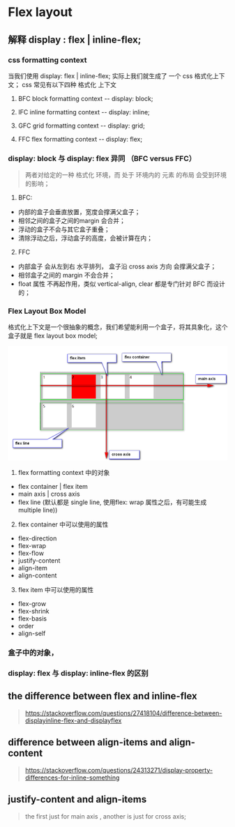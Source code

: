 
# Flex layout


## 解释 display :  flex | inline-flex;

### css formatting context

当我们使用 display: flex | inline-flex;  实际上我们就生成了 一个 css 格式化上下文； css 常见有以下四种 格式化 上下文

1. BFC block formatting context  -- display: block;

2. IFC inline formatting context -- display: inline;

3. GFC grid formatting context -- display: grid;

4. FFC flex formatting context  -- display: flex;

### display: block 与 display: flex 异同 （BFC versus FFC）
> 两者对给定的一种 格式化 环境，而 处于 环境内的 元素 的布局 会受到环境的影响；

1. BFC: 
  * 内部的盒子会垂直放置，宽度会撑满父盒子；
  * 相邻之间的盒子之间的margin 会合并；
  * 浮动的盒子不会与其它盒子重叠；
  * 清除浮动之后，浮动盒子的高度，会被计算在内；

2. FFC
  * 内部盒子 会从左到右 水平排列， 盒子沿 cross axis 方向 会撑满父盒子；
  * 相邻盒子之间的 margin 不会合并；
  * float 属性 不再起作用，类似 vertical-align, clear 都是专门针对 BFC 而设计的；


### Flex Layout Box Model
格式化上下文是一个很抽象的概念，我们希望能利用一个盒子，将其具象化，这个盒子就是 flex layout box model;

![](./images/flex-layout-box-model.png)

1. flex formatting context 中的对象

  * flex container | flex item
  * main axis | cross axis
  * flex line (默认都是 single line, 使用flex: wrap 属性之后，有可能生成 multiple line))

2. flex container 中可以使用的属性 
  * flex-direction  
  * flex-wrap
  * flex-flow
  * justify-content
  * align-item
  * align-content

3. flex item 中可以使用的属性
  * flex-grow
  * flex-shrink
  * flex-basis
  * order
  * align-self


### 盒子中的对象，



### display: flex 与 display: inline-flex 的区别




## the difference between flex and inline-flex

> https://stackoverflow.com/questions/27418104/difference-between-displayinline-flex-and-displayflex

## difference between align-items and align-content

> https://stackoverflow.com/questions/24313271/display-property-differences-for-inline-something

## justify-content and align-items

> the first just for main axis , another is just for cross axis; 

